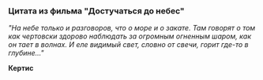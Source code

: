 ### Цитата из фильма "Достучаться до небес"

*"На небе только и разговоров, что о море и
о закате. Там говорят о том как чертовски
здорово наблюдать за огромным огненным
шаром, как он тает в волнах. И еле видимый
свет, словно от свечи, горит где-то в
глубине..."*

**Кертис**
